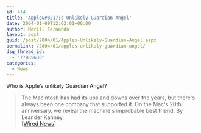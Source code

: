 ```yaml
---
id: 414
title: 'Apple&#8217;s Unlikely Guardian Angel'
date: 2004-01-09T12:02:01+00:00
author: Merill Fernando
layout: post
guid: /post/2004/01/Apples-Unlikely-Guardian-Angel.aspx
permalink: /2004/01/apples-unlikely-guardian-angel/
dsq_thread_id:
  - "77885636"
categories:
  - News
---
```

<body xmlns="http://www.w3.org/1999/xhtml">
    <div class="Section1">
        <p>
            Who is Apple&rsquo;s unlikely Guardian Angel?
        </p>
        <blockquote style='margin-top:5.0pt;margin-bottom:5.0pt'> 
        <p class="MsoNormal">
            The Macintosh has had its ups and downs over the years, but there's always been one
            company that supported it. On the Mac's 20th anniversary, we reveal the machine's
            improbable best friend. By Leander Kahney.<br />
            [<a href="http://www.wired.com/news/mac/0,2125,61801,00.html">Wired News</a>]
        </p>
        </blockquote>
    </div>
</body>